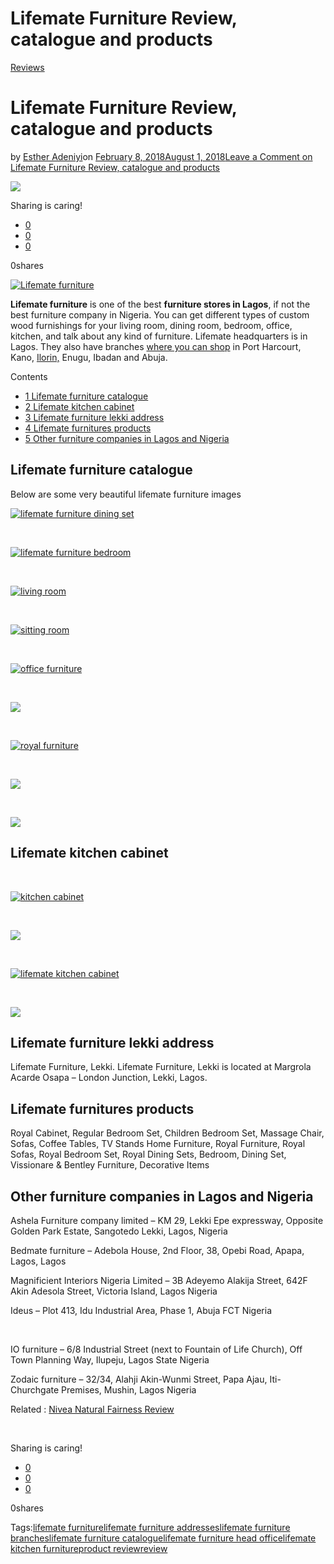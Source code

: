 # Lifemate Furniture Review, catalogue and products

[Reviews](https://estheradeniyi.com/category/reviews/)
# Lifemate Furniture Review, catalogue and products

by [Esther Adeniyi](https://estheradeniyi.com/author/esther-adeniyi/)on [February 8, 2018August 1, 2018](https://estheradeniyi.com/lifemate-furniture-review/)[Leave a Comment on Lifemate Furniture Review, catalogue and products](https://estheradeniyi.com/lifemate-furniture-review/#respond)

![](images\lifematefurniture.jpg)

Sharing is caring!

- [0](https://www.facebook.com/sharer/sharer.php?u=https%3A%2F%2Festheradeniyi.com%2Flifemate-furniture-review%2F&amp;t=Lifemate%20Furniture%20Review%2C%20catalogue%20and%20products)
- [0](https://twitter.com/intent/tweet?text=Lifemate%20Furniture%20Review%2C%20catalogue%20and%20products&amp;url=https%3A%2F%2Festheradeniyi.com%2Flifemate-furniture-review%2F)
- [0](#)

0shares

[![Lifemate furniture](images\lifematefurniture.jpg)](images\lifematefurniture.jpg)

**Lifemate furniture** is one of the best **furniture stores in Lagos**, if not the best furniture company in Nigeria. You can get different types of custom wood furnishings for your living room, dining room, bedroom, office, kitchen, and talk about any kind of furniture. Lifemate headquarters is in Lagos. They also have branches [where you can shop](https://www.estheradeniyi.com/5-times-you-should-not-shop) in Port Harcourt, Kano, [Ilorin,](https://www.estheradeniyi.com/fun-places-to-visit-in-ilorin) Enugu, Ibadan and Abuja.

Contents

- [1 Lifemate furniture catalogue](#Lifemate_furniture_catalogue)
- [2 Lifemate kitchen cabinet](#Lifemate_kitchen_cabinet)
- [3 Lifemate furniture lekki address](#Lifemate_furniture_lekki_address)
- [4 Lifemate furnitures products](#Lifemate_furnitures_products)
- [5 Other furniture companies in Lagos and Nigeria](#Other_furniture_companies_in_Lagos_and_Nigeria)

## Lifemate furniture catalogue

Below are some very beautiful lifemate furniture images

[![lifemate furniture dining set](images\lifematefurniture3.jpg)](images\lifematefurniture3.jpg)

&#xA0;

[![lifemate furniture bedroom](images\lifematefurniture4.jpg)](images\lifematefurniture4.jpg)

&#xA0;

[![living room](images\lifematefurniture5-1024x640.jpeg)](images\lifematefurniture5-1024x640.jpeg)

&#xA0;

[![sitting room](images\lifematefurniture7.jpg)](images\lifematefurniture7.jpg)

&#xA0;

[![office furniture](images\lifematefurniture8.jpg)](images\lifematefurniture8.jpg)

&#xA0;

[![](images\lifematefurniture9.jpg)](https://4.bp.blogspot.com/-8rU11dWw7bY/Wrkn77ooVRI/AAAAAAAAODY/bGB4-E5JvpQ_V7ZsqFEme8xyIRR98MREQCLcBGAs/s1600/lifemate%2Bfurniture%2B9.jpg)

&#xA0;

[![royal furniture](images\lifematefurniture10.jpg)](images\lifematefurniture10.jpg)

&#xA0;

[![](images\lifematefurniture2Cdiningroom.jpg)](images\lifematefurniture2Cdiningroom.jpg)

&#xA0;

[![](images\lifematefurniture-1.jpg)](images\lifematefurniture-1.jpg)

## Lifemate kitchen cabinet

&#xA0;

[![kitchen cabinet](images\lifematekitchencabinet1-1024x525.jpg)](images\lifematekitchencabinet1-1024x525.jpg)

&#xA0;

[![](images\lifematekitchencabinet2-1024x570.jpg)](images\lifematekitchencabinet2-1024x570.jpg)

&#xA0;

[![lifemate kitchen cabinet](images\lifematekitchencabinet3.jpg)](images\lifematekitchencabinet3.jpg)

&#xA0;

[![](images\lifematekitchencabinet5-1024x640.jpeg)](images\lifematekitchencabinet5-1024x640.jpeg)

## Lifemate furniture lekki address

Lifemate Furniture, Lekki. Lifemate Furniture, Lekki is located at Margrola Acarde Osapa &#x2013; London Junction, Lekki, Lagos.

## Lifemate furnitures products

Royal Cabinet, Regular Bedroom Set, Children Bedroom Set, Massage Chair, Sofas, Coffee Tables, TV Stands Home Furniture, Royal Furniture, Royal Sofas, Royal Bedroom Set, Royal Dining Sets, Bedroom, Dining Set, Vissionare & Bentley Furniture, Decorative Items

## Other furniture companies in Lagos and Nigeria

Ashela
 Furniture company limited &#x2013; KM 29, Lekki Epe expressway, Opposite Golden Park Estate, Sangotedo Lekki, Lagos, Nigeria

Bedmate furniture &#x2013; Adebola House, 2nd Floor, 38, Opebi Road, Apapa, Lagos, Lagos

Magnificient Interiors Nigeria Limited &#x2013; 3B Adeyemo Alakija Street, 642F Akin Adesola Street, Victoria Island, Lagos Nigeria

Ideus &#x2013; Plot 413, Idu Industrial Area, Phase 1, Abuja FCT Nigeria

&#xA0;

IO furniture
 &#x2013; 6/8 Industrial Street (next to Fountain of Life Church), Off Town Planning Way, Ilupeju, Lagos State Nigeria

Zodaic furniture &#x2013; 32/34, Alahji Akin-Wunmi Street, Papa Ajau, Iti-Churchgate Premises, Mushin, Lagos Nigeria

Related : [Nivea Natural Fairness Review](https://www.estheradeniyi.com/nivea-natural-fairness-review)

&#xA0;

Sharing is caring!

- [0](https://www.facebook.com/sharer/sharer.php?u=https%3A%2F%2Festheradeniyi.com%2Flifemate-furniture-review%2F&amp;t=Lifemate%20Furniture%20Review%2C%20catalogue%20and%20products)
- [0](https://twitter.com/intent/tweet?text=Lifemate%20Furniture%20Review%2C%20catalogue%20and%20products&amp;url=https%3A%2F%2Festheradeniyi.com%2Flifemate-furniture-review%2F)
- [0](#)

0shares

Tags:[lifemate furniture](https://estheradeniyi.com/tag/lifemate-furniture/)[lifemate furniture addresses](https://estheradeniyi.com/tag/lifemate-furniture-addresses/)[lifemate furniture branches](https://estheradeniyi.com/tag/lifemate-furniture-branches/)[lifemate furniture catalogue](https://estheradeniyi.com/tag/lifemate-furniture-catalogue/)[lifemate furniture head office](https://estheradeniyi.com/tag/lifemate-furniture-head-office/)[lifemate kitchen furniture](https://estheradeniyi.com/tag/lifemate-kitchen-furniture/)[product review](https://estheradeniyi.com/tag/product-review/)[review](https://estheradeniyi.com/tag/review/)